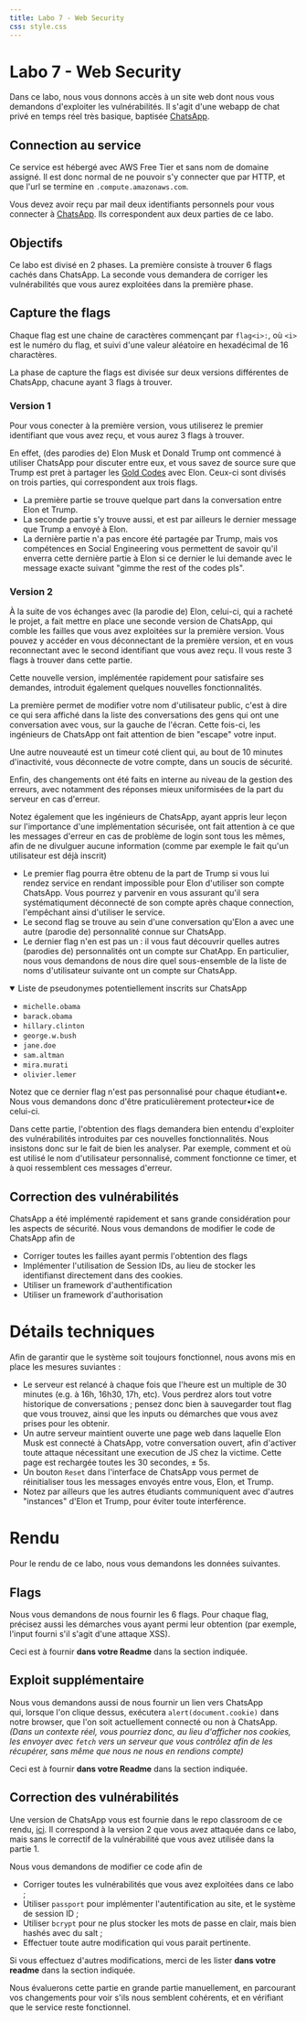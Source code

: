 ```yaml
---
title: Labo 7 - Web Security
css: style.css
---
```


# Labo 7 - Web Security

Dans ce labo, nous vous donnons accès à un site web dont nous vous demandons d'exploiter les vulnérabilités. Il s'agit d'une webapp de chat privé en temps réel très basique, baptisée [ChatsApp](http://ec2-13-53-245-111.eu-north-1.compute.amazonaws.com/login).

## Connection au service

Ce service est hébergé avec AWS Free Tier et sans nom de domaine assigné. Il est donc normal de ne pouvoir s'y connecter que par HTTP, et que l'url se termine en `.compute.amazonaws.com`.

Vous devez avoir reçu par mail deux identifiants personnels pour vous connecter à [ChatsApp](http://ec2-13-53-245-111.eu-north-1.compute.amazonaws.com/login). Ils correspondent aux deux parties de ce labo.

## Objectifs

Ce labo est divisé en 2 phases. La première consiste à trouver 6 flags cachés dans ChatsApp. La seconde vous demandera de corriger les vulnérabilités que vous aurez exploitées dans la première phase.

## Capture the flags

Chaque flag est une chaine de caractères commençant par `flag<i>:`, où `<i>` est le numéro du flag, et suivi d'une valeur aléatoire en hexadécimal de 16 charactères.

La phase de capture the flags est divisée sur deux versions différentes de ChatsApp, chacune ayant 3 flags à trouver.

### Version 1

Pour vous conecter à la première version, vous utiliserez le premier identifiant que vous avez reçu, et vous aurez 3 flags à trouver.

En effet, (des parodies de) Elon Musk et Donald Trump ont commencé à utiliser ChatsApp pour discuter entre eux, et vous savez de source sure que Trump est pret à partager les [Gold Codes](https://en.wikipedia.org/wiki/Gold_Codes) avec Elon. Ceux-ci sont divisés on trois parties, qui correspondent aux trois flags.

- La première partie se trouve quelque part dans la conversation entre Elon et Trump.
- La seconde partie s'y trouve aussi, et est par ailleurs le dernier message que Trump a envoyé à Elon.
- La dernière partie n'a pas encore été partagée par Trump, mais vos compétences en Social Engineering vous permettent de savoir qu'il enverra cette dernière partie à Elon si ce dernier le lui demande avec le message exacte suivant "gimme the rest of the codes pls".

### Version 2

À la suite de vos échanges avec (la parodie de) Elon, celui-ci, qui a racheté le projet, a fait mettre en place une seconde version de ChatsApp, qui comble les failles que vous avez exploitées sur la première version. Vous pouvez y accéder en vous déconnectant de la première version, et en vous reconnectant avec le second identifiant que vous avez reçu. Il vous reste 3 flags à trouver dans cette partie.

Cette nouvelle version, implémentée rapidement pour satisfaire ses demandes, introduit également quelques nouvelles fonctionnalités.

La première permet de modifier votre nom d'utilisateur public, c'est à dire ce qui sera affiché dans la liste des conversations des gens qui ont une conversation avec vous, sur la gauche de l'écran. Cette fois-ci, les ingénieurs de ChatsApp ont fait attention de bien "escape" votre input.

Une autre nouveauté est un timeur coté client qui, au bout de 10 minutes d'inactivité, vous déconnecte de votre compte, dans un soucis de sécurité.

Enfin, des changements ont été faits en interne au niveau de la gestion des erreurs, avec notamment des réponses mieux uniformisées de la part du serveur en cas d'erreur. 

Notez également que les ingénieurs de ChatsApp, ayant appris leur leçon sur l'importance d'une implémentation sécurisée, ont fait attention à ce que les messages d'erreur en cas de problème de login sont tous les mêmes, afin de ne divulguer aucune information (comme par exemple le fait qu'un utilisateur est déjà inscrit)

- Le premier flag pourra être obtenu de la part de Trump si vous lui rendez service en rendant impossible pour Elon d'utiliser son compte ChatsApp. Vous pourrez y parvenir en vous assurant qu'il sera systématiqument déconnecté de son compte après chaque connection, l'empêchant ainsi d'utiliser le service.
- Le second flag se trouve au sein d'une conversation qu'Elon a avec une autre (parodie de) personnalité connue sur ChatsApp.
- Le dernier flag n'en est pas un : il vous faut découvrir quelles autres (parodies de) personnalités ont un compte sur ChatApp. En particulier, nous vous demandons de nous dire quel sous-ensemble de la liste de noms d'utilisateur suivante ont un compte sur ChatsApp.

<details open>
<summary>Liste de pseudonymes potentiellement inscrits sur ChatsApp</summary>

- `michelle.obama`
- `barack.obama`
- `hillary.clinton`
- `george.w.bush`
- `jane.doe`
- `sam.altman`
- `mira.murati`
- `olivier.lemer`

</details>

Notez que ce dernier flag n'est pas personnalisé pour chaque étudiant•e. Nous vous demandons donc d'être praticulièrement protecteur•ice de celui-ci.

Dans cette partie, l'obtention des flags demandera bien entendu d'exploiter des vulnérabilités introduites par ces nouvelles fonctionnalités. Nous insistons donc sur le fait de bien les analyser. Par exemple, comment et où est utilisé le nom d'utilisateur personnalisé, comment fonctionne ce timer, et à quoi ressemblent ces messages d'erreur.

## Correction des vulnérabilités

ChatsApp a été implémenté rapidement et sans grande considération pour les aspects de sécurité. Nous vous demandons de modifier le code de ChatsApp afin de
- Corriger toutes les failles ayant permis l'obtention des flags
- Implémenter l'utilisation de Session IDs, au lieu de stocker les identifianst directement dans des cookies.
- Utiliser un framework d'authentification
- Utiliser un framework d'authorisation

# Détails techniques

Afin de garantir que le système soit toujours fonctionnel, nous avons mis en place les mesures suviantes :
- Le serveur est relancé à chaque fois que l'heure est un multiple de 30 minutes (e.g. à 16h, 16h30, 17h, etc). Vous perdrez alors tout votre historique de conversations ; pensez donc bien à sauvegarder tout flag que vous trouvez, ainsi que les inputs ou démarches que vous avez prises pour les obtenir.
- Un autre serveur maintient ouverte une page web dans laquelle Elon Musk est connecté à ChatsApp, votre conversation ouvert, afin d'activer toute attaque nécessitant une execution de JS chez la victime. Cette page est rechargée toutes les 30 secondes, ± 5s.
- Un bouton `Reset` dans l'interface de ChatsApp vous permet de réinitialiser tous les messages envoyés entre vous, Elon, et Trump.
- Notez par ailleurs que les autres étudiants communiquent avec d'autres "instances" d'Elon et Trump, pour éviter toute interférence.

# Rendu

Pour le rendu de ce labo, nous vous demandons les données suivantes.

## Flags

Nous vous demandons de nous fournir les 6 flags. Pour chaque flag, précisez aussi les démarches vous ayant permi leur obtention (par exemple, l'input fourni s'il s'agit d'une attaque XSS).

Ceci est à fournir **dans votre Readme** dans la section indiquée.

## Exploit supplémentaire

Nous vous demandons aussi de nous fournir un lien vers ChatsApp qui, lorsque l'on clique dessus, exécutera `alert(document.cookie)` dans notre browser, que l'on soit actuellement connecté ou non à ChatsApp. *(Dans un contexte réel, vous pourriez donc, au lieu d'afficher nos cookies, les envoyer avec `fetch` vers un serveur que vous contrôlez afin de les récupérer, sans même que nous ne nous en rendions compte)*

Ceci est à fournir **dans votre Readme** dans la section indiquée.

## Correction des vulnérabilités

Une version de ChatsApp vous est fournie dans le repo classroom de ce rendu, [ici](???). Il correspond à la version 2 que vous avez attaquée dans ce labo, mais sans le correctif de la vulnérabilité que vous avez utilisée dans la partie 1.

Nous vous demandons de modifier ce code afin de
- Corriger toutes les vulnérabilités que vous avez exploitées dans ce labo ;
- Utiliser `passport` pour implémenter l'autentification au site, et le système de session ID ;
- Utiliser `bcrypt` pour ne plus stocker les mots de passe en clair, mais bien hashés avec du salt ;
- Effectuer toute autre modification qui vous parait pertinente.

Si vous effectuez d'autres modifications, merci de les lister **dans votre readme** dans la section indiquée.

Nous évaluerons cette partie en grande partie manuellement, en parcourant vos changements pour voir s'ils nous semblent cohérents, et en vérifiant que le service reste fonctionnel.
